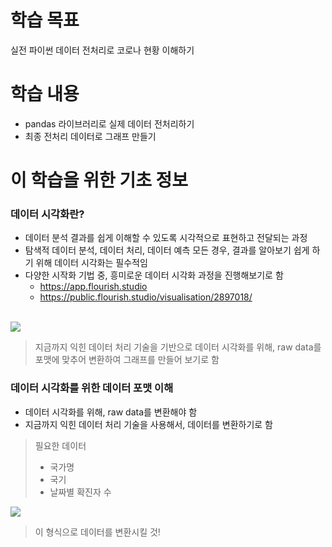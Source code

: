 # 학습 목표
실전 파이썬 데이터 전처리로 코로나 현황 이해하기

# 학습 내용
- pandas 라이브러리로 실제 데이터 전처리하기
- 최종 전처리 데이터로 그래프 만들기

# 이 학습을 위한 기초 정보
### 데이터 시각화란?
- 데이터 분석 결과를 쉽게 이해할 수 있도록 시각적으로 표현하고 전달되는 과정
- 탐색적 데이터 분석, 데이터 처리, 데이터 예측 모든 경우, 결과를 알아보기 쉽게 하기 위해 데이터 시각화는 필수적임
- 다양한 시작화 기법 중, 흥미로운 데이터 시각화 과정을 진행해보기로 함
  - https://app.flourish.studio
  - https://public.flourish.studio/visualisation/2897018/
 <br>
 
  <img src="https://www.fun-coding.org/00_Images/covid_graph_ex2.jpg" />

  > 지금까지 익힌 데이터 처리 기술을 기반으로 데이터 시각화를 위해, raw data를 포맷에 맞추어 변환하여 그래프를 만들어 보기로 함

### 데이터 시각화를 위한 데이터 포맷 이해
- 데이터 시각화를 위해, raw data를 변환해야 함
- 지금까지 익힌 데이터 처리 기술을 사용해서, 데이터를 변환하기로 함

> 필요한 데이터
>  - 국가명
>  - 국기
>  - 날짜별 확진자 수
<img src="https://www.fun-coding.org/00_Images/covid_ex_data_format.jpg" />

  > 이 형식으로 데이터를 변환시킬 것!
